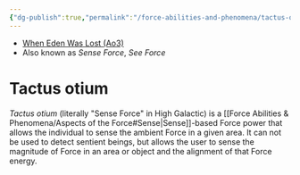 ```yaml
---
{"dg-publish":true,"permalink":"/force-abilities-and-phenomena/tactus-otium/","tags":["universal","sense","forcepower"],"noteIcon":"saber1"}
---
```


- [When Eden Was Lost (Ao3)](https://archiveofourown.org/works/19334440/chapters/45992584)
- Also known as *Sense Force*, *See Force*
# Tactus otium
*Tactus otium* (literally "Sense Force" in High Galactic) is a [[Force Abilities & Phenomena/Aspects of the Force#Sense\|Sense]]-based Force power that allows the individual to sense the ambient Force in a given area. It can not be used to detect sentient beings, but allows the user to sense the magnitude of Force in an area or object and the alignment of that Force energy. 
